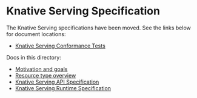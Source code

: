 # Knative Serving Specification

The Knative Serving specifications have been moved. See the links below for
document locations:

- [Knative Serving Conformance Tests](https://github.com/knative/serving/tree/main/test/conformance)

Docs in this directory:

- [Motivation and goals](motivation.md)
- [Resource type overview](overview.md)
- [Knative Serving API Specification](knative-api-specification-1.0.md)
- [Knative Serving Runtime Specification](runtime-contract.md)
